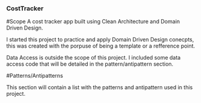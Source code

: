 ### CostTracker

#Scope
A cost tracker app built using Clean Architecture and Domain Driven Design.

I started this project to practice and apply Domain Driven Design conecpts, this was created with the porpuse of being a template or a refference point.

Data Access is outside the scope of this project. I included some data access code that will be detailed in the pattern/antipattern section.

#Patterns/Antipatterns

This section will contain a list with the patterns and antipattern used in this project.


